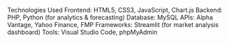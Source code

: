 Technologies Used
Frontend: HTML5, CSS3, JavaScript, Chart.js
Backend:	PHP, Python (for analytics & forecasting)
Database:	MySQL
APIs:	Alpha Vantage, Yahoo Finance, FMP
Frameworks:	Streamlit (for market analysis dashboard)
Tools:	Visual Studio Code, phpMyAdmin
